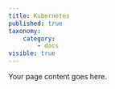 ```yaml
---
title: Kubernetes
published: true
taxonomy:
    category:
        - docs
visible: true
---
```


Your page content goes here.